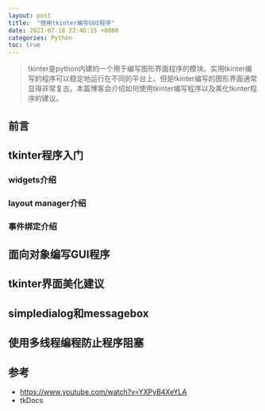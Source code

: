```yaml
---
layout: post
title:  "使用tkinter编写GUI程序"
date: 2021-07-18 22:46:15 +0800
categories: Python
toc: true
---
```


> tkinter是python内建的一个用于编写图形界面程序的模块。实用tkinter编写的程序可以稳定地运行在不同的平台上。但是tkinter编写的图形界面通常显得非常复古。本篇博客会介绍如何使用tkinter编写程序以及美化tkinter程序的建议。

## 前言

## tkinter程序入门

### widgets介绍

### layout manager介绍

### 事件绑定介绍

## 面向对象编写GUI程序

## tkinter界面美化建议

## simpledialog和messagebox

## 使用多线程编程防止程序阻塞

## 参考

* <https://www.youtube.com/watch?v=YXPyB4XeYLA>
* tkDocs
